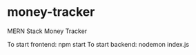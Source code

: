 # money-tracker
MERN Stack Money Tracker

To start frontend: npm start
To start backend: nodemon index.js